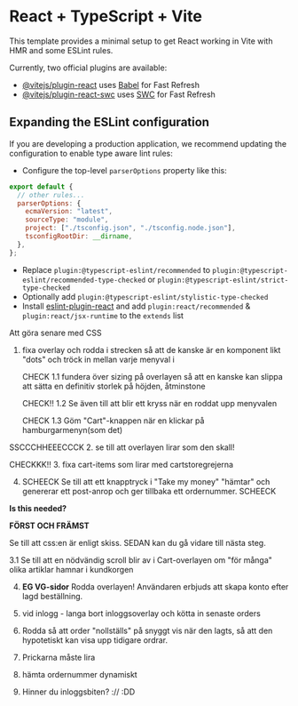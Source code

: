 # React + TypeScript + Vite

This template provides a minimal setup to get React working in Vite with HMR and some ESLint rules.

Currently, two official plugins are available:

- [@vitejs/plugin-react](https://github.com/vitejs/vite-plugin-react/blob/main/packages/plugin-react/README.md) uses [Babel](https://babeljs.io/) for Fast Refresh
- [@vitejs/plugin-react-swc](https://github.com/vitejs/vite-plugin-react-swc) uses [SWC](https://swc.rs/) for Fast Refresh

## Expanding the ESLint configuration

If you are developing a production application, we recommend updating the configuration to enable type aware lint rules:

- Configure the top-level `parserOptions` property like this:

```js
export default {
  // other rules...
  parserOptions: {
    ecmaVersion: "latest",
    sourceType: "module",
    project: ["./tsconfig.json", "./tsconfig.node.json"],
    tsconfigRootDir: __dirname,
  },
};
```

- Replace `plugin:@typescript-eslint/recommended` to `plugin:@typescript-eslint/recommended-type-checked` or `plugin:@typescript-eslint/strict-type-checked`
- Optionally add `plugin:@typescript-eslint/stylistic-type-checked`
- Install [eslint-plugin-react](https://github.com/jsx-eslint/eslint-plugin-react) and add `plugin:react/recommended` & `plugin:react/jsx-runtime` to the `extends` list

Att göra senare med CSS

1. fixa overlay och rodda i strecken så att de kanske är en komponent likt "dots" och tröck in mellan varje menyval i <NAV />

   CHECK 1.1 fundera över sizing på overlayen så att en kanske kan slippa att sätta en definitiv storlek på höjden, åtminstone

   CHECK!! 1.2 Se även till att <Hamburger /> blir ett kryss när en roddat upp menyvalen

   CHECK 1.3 Göm "Cart"-knappen när en klickar på hamburgarmenyn(som det)

SSCCCHHEEECCCK 2. se till att overlayen lirar som den skall!

CHECKKK!! 3. fixa cart-items som lirar med cartstoregrejerna

4. SCHEECK Se till att ett knapptryck i "Take my money" "hämtar" och genererar ett post-anrop och ger tillbaka ett ordernummer. SCHEECK

**Is this needed?**

**FÖRST OCH FRÄMST**

Se till att css:en är enligt skiss. SEDAN kan du gå vidare till nästa steg.

3.1 Se till att en nödvändig scroll blir av i Cart-overlayen om "för många" olika artiklar hamnar i kundkorgen

4. **EG VG-sidor** Rodda overlayen! Användaren erbjuds att skapa konto efter lagd beställning.

5. vid inlogg - langa bort inloggsoverlay och kötta in senaste orders

6. Rodda så att order "nollställs" på snyggt vis när den lagts, så att den hypotetiskt kan visa upp tidigare ordrar.

7. Prickarna måste lira

8. hämta ordernummer dynamiskt

9. Hinner du inloggsbiten? :// :DD
